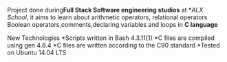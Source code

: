 Project done during**Full Stack Software engineering studios** at **ALX School*, it aims to learn about  arithmetic operators, relational operators
Boolean  operators,comments,declaring variables and loops in **C language**


New Technologies
*Scripts written in Bash 4.3.11(1)
*C files are compiled using gen 4.8.4
*C files are written according to the C90 standard
*Tested on Ubuntu 14.04 LTS

